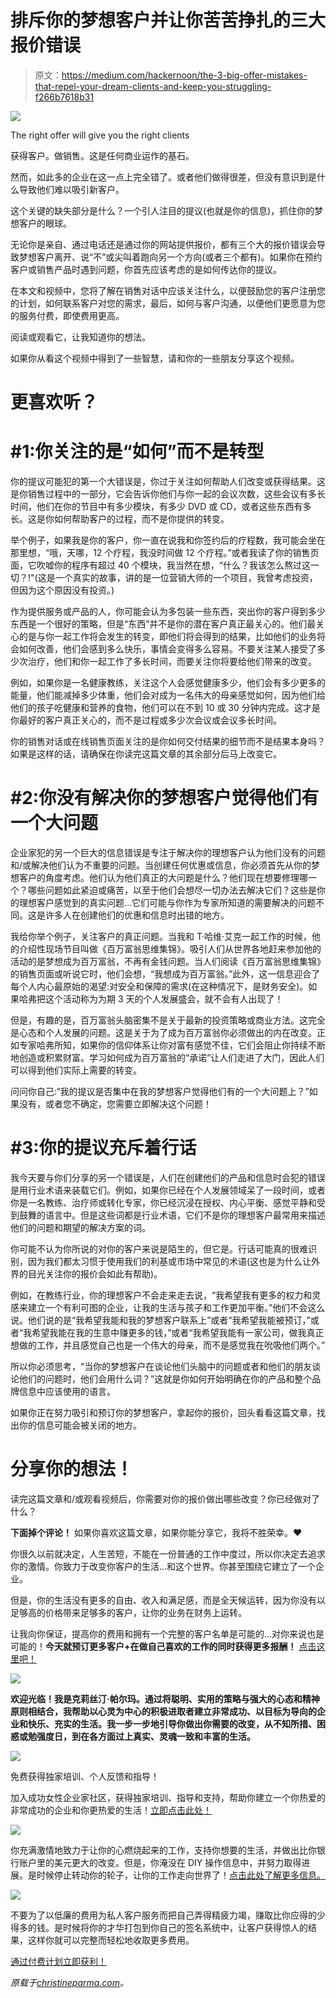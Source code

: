 # 排斥你的梦想客户并让你苦苦挣扎的三大报价错误

> 原文：<https://medium.com/hackernoon/the-3-big-offer-mistakes-that-repel-your-dream-clients-and-keep-you-struggling-f266b7618b31>

![](img/3f69ece6a9f0a6c293b9cb3f96ce6db1.png)

The right offer will give you the right clients

获得客户。做销售。这是任何商业运作的基石。

然而，如此多的企业在这一点上完全错了。或者他们做得很差，但没有意识到是什么导致他们难以吸引新客户。

这个关键的缺失部分是什么？一个引人注目的提议(也就是你的信息)，抓住你的梦想客户的眼球。

无论你是亲自、通过电话还是通过你的网站提供报价，都有三个大的报价错误会导致梦想客户离开、说“不”或尖叫着跑向另一个方向(或者三个都有)。如果你在预约客户或销售产品时遇到问题，你首先应该考虑的是如何传达你的提议。

在本文和视频中，您将了解在销售对话中应该关注什么，以便鼓励您的客户注册您的计划，如何联系客户对您的需求，最后，如何与客户沟通，以便他们更愿意为您的服务付费，即使费用更高。

阅读或观看它，让我知道你的想法。

如果你从看这个视频中得到了一些智慧，请和你的一些朋友分享这个视频。

# 更喜欢听？

# #1:你关注的是“如何”而不是转型

你的提议可能犯的第一个大错误是，你过于关注如何帮助人们改变或获得结果。这是你销售过程中的一部分，它会告诉你他们与你一起的会议次数，这些会议有多长时间，他们在你的节目中有多少模块，有多少 DVD 或 CD，或者这些东西有多长。这是你如何帮助客户的过程，而不是你提供的转变。

举个例子，如果我是你的客户，你一直在说我和你签约后的疗程数，我可能会坐在那里想，“哦，天哪，12 个疗程，我没时间做 12 个疗程。”或者我读了你的销售页面，它吹嘘你的程序有超过 40 个模块，我当然在想，“什么？我该怎么熬过这一切？!"(这是一个真实的故事，讲的是一位营销大师的一个项目，我曾考虑投资，但因为这个原因没有投资。)

作为提供服务或产品的人，你可能会认为多包装一些东西，突出你的客户得到多少东西是一个很好的策略，但是“东西”并不是你的潜在客户真正最关心的。他们最关心的是与你一起工作将会发生的转变，即他们将会得到的结果，比如他们的业务将会如何改善，他们会感到多么快乐，事情会变得多么容易。不要关注某人接受了多少次治疗，他们和你一起工作了多长时间，而要关注你将要给他们带来的改变。

例如，如果你是一名健康教练，关注这个人会感觉健康多少，他们会有多少更多的能量，他们能减掉多少体重，他们会对成为一名伟大的母亲感觉如何，因为他们给他们的孩子吃健康和营养的食物，他们可以在不到 10 或 30 分钟内完成。这才是你最好的客户真正关心的，而不是过程或多少次会议或会议多长时间。

你的销售对话或在线销售页面关注的是你如何交付结果的细节而不是结果本身吗？如果是这样的话，请确保在你读完这篇文章的其余部分后马上改变它。

# #2:你没有解决你的梦想客户觉得他们有一个大问题

企业家犯的另一个巨大的信息错误是专注于解决你的理想客户认为他们没有的问题和/或解决他们认为不重要的问题。当创建任何优惠或信息，你必须首先从你的梦想客户的角度考虑。他们认为他们真正的大问题是什么？他们现在想要修理哪一个？哪些问题如此紧迫或痛苦，以至于他们会想尽一切办法去解决它们？这些是你的理想客户感觉到的真实问题…它们可能与你作为专家所知道的需要解决的问题不同。这是许多人在创建他们的优惠和信息时出错的地方。

我给你举个例子，关注客户的真正问题。当我和 T·哈维·艾克一起工作的时候，他的介绍性现场节目叫做《百万富翁思维集锦》。吸引人们从世界各地赶来参加他的活动的是梦想成为百万富翁，不再有金钱问题。当人们阅读《百万富翁思维集锦》的销售页面或听说它时，他们会想，“我想成为百万富翁。”此外，这一信息迎合了每个人内心最原始的渴望:对安全和保障的需求(在这种情况下，是财务安全)。如果哈弗把这个活动称为为期 3 天的个人发展盛会，就不会有人出现了！

但是，有趣的是，百万富翁头脑密集不是关于最新的投资策略或商业方法。这完全是心态和个人发展的问题。这是关于为了成为百万富翁你必须做出的内在改变。正如专家哈弗所知，如果你的信仰体系让你对富有感觉不佳，它们会阻止你持续不断地创造或积累财富。学习如何成为百万富翁的“承诺”让人们走进了大门，因此人们可以得到他们实际上需要的转变。

问问你自己:“我的提议是否集中在我的梦想客户觉得他们有的一个大问题上？”如果没有，或者您不确定，您需要立即解决这个问题！

# #3:你的提议充斥着行话

我今天要与你们分享的另一个错误是，人们在创建他们的产品和信息时会犯的错误是用行业术语来装载它们。例如，如果你已经在个人发展领域呆了一段时间，或者你是一名教练、治疗师或转化专家，你已经沉浸在授权、内心平衡、感觉平静和受到鼓舞的语言中。但是这些词都是行业术语，它们不是你的理想客户最常用来描述他们的问题和期望的解决方案的词。

你可能不认为你所说的对你的客户来说是陌生的，但它是。行话可能真的很难识别，因为我们都太习惯于使用我们的利基或市场中常见的术语(这也是为什么让外界的目光关注你的报价会如此有帮助)。

例如，在教练行业，你的理想客户不会走来走去说，“我希望我有更多的权力和灵感来建立一个有利可图的企业，让我的生活与孩子和工作更加平衡。”他们不会这么说。他们说的是“我希望我能和我的梦想客户联系上”或者“我希望我能被预订，”或者“我希望我能在我的生意中赚更多的钱，”或者“我希望我能有一家公司，做我真正想做的工作，并且感觉自己也是一个伟大的母亲，而不是感觉我在吮吸他们两个。”

所以你必须思考，“当你的梦想客户在谈论他们头脑中的问题或者和他们的朋友谈论他们的问题时，他们会用什么词？”这就是你如何开始明确在你的产品和整个品牌信息中应该使用的语言。

如果你正在努力吸引和预订你的梦想客户，拿起你的报价，回头看看这篇文章，找出你的信息可能会被关闭的地方。

# 分享你的想法！

读完这篇文章和/或观看视频后，你需要对你的报价做出哪些改变？你已经做对了什么？

**下面掉个评论！**
如果你喜欢这篇文章，如果你能分享它，我将不胜荣幸。❤

你很久以前就决定，人生苦短，不能在一份普通的工作中度过，所以你决定去追求你的激情。你致力于改变你客户的生活…和这个世界。你甚至围绕它建立了一个企业。

但是，你的生活没有更多的自由、收入和满足感，而是全天候运转，因为你没有以足够高的价格带来足够多的客户，让你的业务在财务上运转。

让我向你保证，提高你的费用和拥有一个完整的客户名单是可能的…对你来说也是可能的！**今天就预订更多客户+在做自己喜欢的工作的同时获得更多报酬！** [点击这里吧！](http://christineparma.com/client-booking-offer)

![](img/2d557b71aed098581865cd695217cf02.png)

**欢迎光临！我是克莉丝汀·帕尔玛。通过将聪明、实用的策略与强大的心态和精神原则相结合，我帮助以心灵为中心的积极进取者建立非常成功、以目标为导向的企业和快乐、充实的生活。我一步一步地引导你做出你需要的改变，从不知所措、困惑或勉强度日，到在各方面过上真实、灵魂一致和丰富的生活。**

![](img/6c11b5f170d9b9ade0a15df0545e53d7.png)

免费获得独家培训、个人反馈和指导！

加入成功女性企业家社区，获得独家培训、指导和支持，帮助你建立一个你热爱的非常成功的企业和你更热爱的生活！[立即点击此处！](https://christineparma.leadpages.co/serve-leadbox/146be9473f72a2:165bd1e58346dc)

![](img/0ef11f8fb25ef98ce5009e8039efc585.png)

你充满激情地致力于让你的心燃烧起来的工作，支持你想要的生活，并做出比你银行账户里的美元更大的改变。但是，你淹没在 DIY 操作信息中，并努力取得进展。是时候停止转动你的轮子，让你的工作走向世界了！[点击此处了解更多信息。](http://christineparma.com/passion-launch-profits)

![](img/0b1e97ee6cab388f6953a7d2f573c689.png)

不要为了以低廉的费用为私人客户服务而把自己弄得精疲力竭，赚取比你应得的少得多的钱。是时候将你的才华打包到你自己的签名系统中，让客户获得惊人的结果，这样你就可以完整而轻松地收取更多费用。

[通过付费计划立即获利！](http://christineparma.com/profit-now-with-premium-programs)

*原载于*[*christineparma.com*](http://christineparma.com/blog/3-big-offer-mistakes)*。*